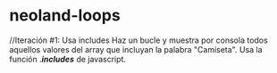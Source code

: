 # neoland-loops

//Iteración #1: Usa includes
Haz un bucle y muestra por consola todos aquellos valores del array que incluyan la palabra "Camiseta". Usa la función .***includes*** de javascript.